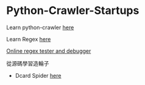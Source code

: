 # Python-Crawler-Startups

Learn python-crawler [here](https://github.com/CriseLYJ/Python-crawler-tutorial-starts-from-zero)


Learn Regex [here](https://github.com/ziishaned/learn-regex/blob/master/README.md)


[Online regex tester and debugger](https://regex101.com/r/tUxrBG/1)

從源碼學習造輪子

- Dcard Spider [here](https://github.com/leVirve/dcard-spider)